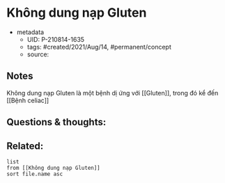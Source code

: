 ---
---

# Không dung nạp Gluten

- metadata
	- UID: P-210814-1635
	- tags: #created/2021/Aug/14, #permanent/concept 
	- source: 

## Notes
Không dung nạp Gluten là một bệnh dị ứng với [[Gluten]], trong đó kể đến [[Bệnh celiac]]

## Questions & thoughts:


## Related:
```dataview
list
from [[Không dung nạp Gluten]]
sort file.name asc
```